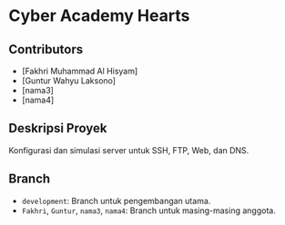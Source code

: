 # Cyber Academy Hearts

## Contributors
- [Fakhri Muhammad Al Hisyam]
- [Guntur Wahyu Laksono]
- [nama3]
- [nama4]

## Deskripsi Proyek
Konfigurasi dan simulasi server untuk SSH, FTP, Web, dan DNS.

## Branch
- `development`: Branch untuk pengembangan utama.
- `Fakhri`, `Guntur`, `nama3`, `nama4`: Branch untuk masing-masing anggota.
